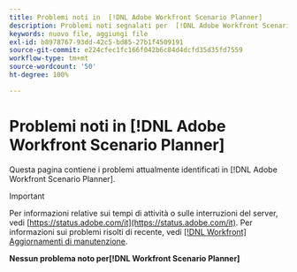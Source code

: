```yaml
---
title: Problemi noti in  [!DNL Adobe Workfront Scenario Planner]
description: Problemi noti segnalati per  [!DNL Adobe Workfront Scenario Planner]
keywords: nuovo file, aggiungi file
exl-id: b8978767-93dd-42c5-bd85-27b1f4509191
source-git-commit: e224cfec1fc166f042b6c84d4dcfd35d35fd7559
workflow-type: tm+mt
source-wordcount: '50'
ht-degree: 100%

---
```


# Problemi noti in [!DNL Adobe Workfront Scenario Planner]

Questa pagina contiene i problemi attualmente identificati in [!DNL Adobe Workfront Scenario Planner].

>[!IMPORTANT]
>
>Per informazioni relative sui tempi di attività o sulle interruzioni del server, vedi [https://status.adobe.com/it](https://status.adobe.com/it). Per informazioni sui problemi risolti di recente, vedi [[!DNL Workfront] Aggiornamenti di manutenzione](../maintenance/current-updates.md).

**Nessun problema noto per[!DNL Workfront Scenario Planner]**
<!--


-->
